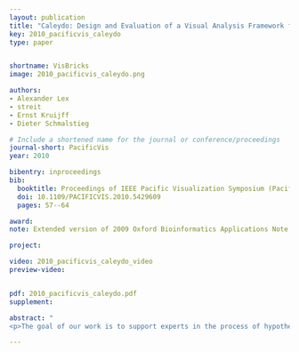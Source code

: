 ```yaml
---
layout: publication
title: "Caleydo: Design and Evaluation of a Visual Analysis Framework for Gene Expression Data in its Biological Context"
key: 2010_pacificvis_caleydo
type: paper


shortname: VisBricks
image: 2010_pacificvis_caleydo.png

authors:
- Alexander Lex
- streit
- Ernst Kruijff
- Dieter Schmalstieg

# Include a shortened name for the journal or conference/proceedings
journal-short: PacificVis
year: 2010

bibentry: inproceedings
bib:
  booktitle: Proceedings of IEEE Pacific Visualization Symposium (PacificVis '10)
  doi: 10.1109/PACIFICVIS.2010.5429609
  pages: 57--64

award: 
note: Extended version of 2009 Oxford Bioinformatics Applications Note 

project:

video: 2010_pacificvis_caleydo_video
preview-video:


pdf: 2010_pacificvis_caleydo.pdf
supplement:

abstract: "
<p>The goal of our work is to support experts in the process of hypotheses generation concerning the roles of genes in diseases. For a deeper understanding of the complex interdependencies between genes, it is important to bring gene expressions (measurements) into context with pathways. Pathways, which are models of biological processes, are available in online databases. In these databases, large networks are decomposed into small sub-graphs for better manageability. This simplification results in a loss of context, as pathways are interconnected and genes can occur in multiple instances scattered over the network. Our main goal is therefore to present all relevant information, i.e., gene expressions, the relations between expression and pathways and between multiple pathways in a simple, yet effective way. To achieve this we employ two different multiple-view approaches. Traditional multiple views are used for large datasets or highly interactive visualizations, while a 2.5D technique is employed to support a seamless navigation of multiple pathways which simultaneously links to the expression of the  contained genes. This approach facilitates the understanding of the interconnection of pathways, and enables a non-distracting relation to gene expression data. We evaluated Caleydo with a group of users from the life science community. Users were asked to perform three tasks: pathway exploration, gene expression analysis and information comparison with and without visual links, which had to be conducted in four different conditions. Evaluation results show that the system can improve the process of understanding the complex network of pathways and the individual effects of gene expression regulation considerably. Especially the quality of the available contextual information and the spatial organization was rated good for the presented 2.5D setup.</p>"

---
```


